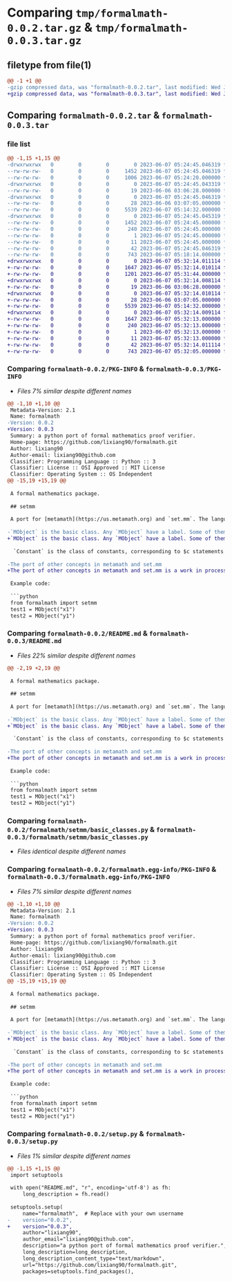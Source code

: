 # Comparing `tmp/formalmath-0.0.2.tar.gz` & `tmp/formalmath-0.0.3.tar.gz`

## filetype from file(1)

```diff
@@ -1 +1 @@
-gzip compressed data, was "formalmath-0.0.2.tar", last modified: Wed Jun  7 05:24:45 2023, max compression
+gzip compressed data, was "formalmath-0.0.3.tar", last modified: Wed Jun  7 05:32:14 2023, max compression
```

## Comparing `formalmath-0.0.2.tar` & `formalmath-0.0.3.tar`

### file list

```diff
@@ -1,15 +1,15 @@
-drwxrwxrwx   0        0        0        0 2023-06-07 05:24:45.046319 formalmath-0.0.2/
--rw-rw-rw-   0        0        0     1452 2023-06-07 05:24:45.046319 formalmath-0.0.2/PKG-INFO
--rw-rw-rw-   0        0        0     1006 2023-06-07 05:24:20.000000 formalmath-0.0.2/README.md
-drwxrwxrwx   0        0        0        0 2023-06-07 05:24:45.043319 formalmath-0.0.2/formalmath/
--rw-rw-rw-   0        0        0       19 2023-06-06 03:06:28.000000 formalmath-0.0.2/formalmath/__init__.py
-drwxrwxrwx   0        0        0        0 2023-06-07 05:24:45.046319 formalmath-0.0.2/formalmath/setmm/
--rw-rw-rw-   0        0        0       28 2023-06-06 03:07:05.000000 formalmath-0.0.2/formalmath/setmm/__init__.py
--rw-rw-rw-   0        0        0     5539 2023-06-07 05:14:32.000000 formalmath-0.0.2/formalmath/setmm/basic_classes.py
-drwxrwxrwx   0        0        0        0 2023-06-07 05:24:45.045319 formalmath-0.0.2/formalmath.egg-info/
--rw-rw-rw-   0        0        0     1452 2023-06-07 05:24:45.000000 formalmath-0.0.2/formalmath.egg-info/PKG-INFO
--rw-rw-rw-   0        0        0      240 2023-06-07 05:24:45.000000 formalmath-0.0.2/formalmath.egg-info/SOURCES.txt
--rw-rw-rw-   0        0        0        1 2023-06-07 05:24:45.000000 formalmath-0.0.2/formalmath.egg-info/dependency_links.txt
--rw-rw-rw-   0        0        0       11 2023-06-07 05:24:45.000000 formalmath-0.0.2/formalmath.egg-info/top_level.txt
--rw-rw-rw-   0        0        0       42 2023-06-07 05:24:45.046319 formalmath-0.0.2/setup.cfg
--rw-rw-rw-   0        0        0      743 2023-06-07 05:18:14.000000 formalmath-0.0.2/setup.py
+drwxrwxrwx   0        0        0        0 2023-06-07 05:32:14.011114 formalmath-0.0.3/
+-rw-rw-rw-   0        0        0     1647 2023-06-07 05:32:14.010114 formalmath-0.0.3/PKG-INFO
+-rw-rw-rw-   0        0        0     1201 2023-06-07 05:31:44.000000 formalmath-0.0.3/README.md
+drwxrwxrwx   0        0        0        0 2023-06-07 05:32:14.008114 formalmath-0.0.3/formalmath/
+-rw-rw-rw-   0        0        0       19 2023-06-06 03:06:28.000000 formalmath-0.0.3/formalmath/__init__.py
+drwxrwxrwx   0        0        0        0 2023-06-07 05:32:14.010114 formalmath-0.0.3/formalmath/setmm/
+-rw-rw-rw-   0        0        0       28 2023-06-06 03:07:05.000000 formalmath-0.0.3/formalmath/setmm/__init__.py
+-rw-rw-rw-   0        0        0     5539 2023-06-07 05:14:32.000000 formalmath-0.0.3/formalmath/setmm/basic_classes.py
+drwxrwxrwx   0        0        0        0 2023-06-07 05:32:14.009114 formalmath-0.0.3/formalmath.egg-info/
+-rw-rw-rw-   0        0        0     1647 2023-06-07 05:32:13.000000 formalmath-0.0.3/formalmath.egg-info/PKG-INFO
+-rw-rw-rw-   0        0        0      240 2023-06-07 05:32:13.000000 formalmath-0.0.3/formalmath.egg-info/SOURCES.txt
+-rw-rw-rw-   0        0        0        1 2023-06-07 05:32:13.000000 formalmath-0.0.3/formalmath.egg-info/dependency_links.txt
+-rw-rw-rw-   0        0        0       11 2023-06-07 05:32:13.000000 formalmath-0.0.3/formalmath.egg-info/top_level.txt
+-rw-rw-rw-   0        0        0       42 2023-06-07 05:32:14.011114 formalmath-0.0.3/setup.cfg
+-rw-rw-rw-   0        0        0      743 2023-06-07 05:32:05.000000 formalmath-0.0.3/setup.py
```

### Comparing `formalmath-0.0.2/PKG-INFO` & `formalmath-0.0.3/PKG-INFO`

 * *Files 7% similar despite different names*

```diff
@@ -1,10 +1,10 @@
 Metadata-Version: 2.1
 Name: formalmath
-Version: 0.0.2
+Version: 0.0.3
 Summary: a python port of formal mathematics proof verifier.
 Home-page: https://github.com/lixiang90/formalmath.git
 Author: lixiang90
 Author-email: lixiang90@github.com
 Classifier: Programming Language :: Python :: 3
 Classifier: License :: OSI Approved :: MIT License
 Classifier: Operating System :: OS Independent
@@ -15,19 +15,19 @@
 
 A formal mathematics package.
 
 ## setmm
 
 A port for [metamath](https://us.metamath.org) and `set.mm`. The language `metamath` is a math proof verifying language. And, `set.mm` is its main database of theorems, based on the classical ZFC axiom system.
 
-`MObject` is the basic class. Any `MObject` have a label. Some of them have short_code or metamath_code.
+`MObject` is the basic class. Any `MObject` have a label. Some of them have short_code or metamath_code. The label system is unique (if you create a new MObject with the same label with existing one, the program will raise ValueError). So does the short_code and metamath_code.
 
  `Constant` is the class of constants, corresponding to $c statements in metamath.
 
-The port of other concepts in metamath and set.mm
+The port of other concepts in metamath and set.mm is a work in process.
 
 Example code:
 
 ```python
 from formalmath import setmm
 test1 = MObject("x1")
 test2 = MObject("y1")
```

### Comparing `formalmath-0.0.2/README.md` & `formalmath-0.0.3/README.md`

 * *Files 22% similar despite different names*

```diff
@@ -2,19 +2,19 @@
 
 A formal mathematics package.
 
 ## setmm
 
 A port for [metamath](https://us.metamath.org) and `set.mm`. The language `metamath` is a math proof verifying language. And, `set.mm` is its main database of theorems, based on the classical ZFC axiom system.
 
-`MObject` is the basic class. Any `MObject` have a label. Some of them have short_code or metamath_code.
+`MObject` is the basic class. Any `MObject` have a label. Some of them have short_code or metamath_code. The label system is unique (if you create a new MObject with the same label with existing one, the program will raise ValueError). So does the short_code and metamath_code.
 
  `Constant` is the class of constants, corresponding to $c statements in metamath.
 
-The port of other concepts in metamath and set.mm
+The port of other concepts in metamath and set.mm is a work in process.
 
 Example code:
 
 ```python
 from formalmath import setmm
 test1 = MObject("x1")
 test2 = MObject("y1")
```

### Comparing `formalmath-0.0.2/formalmath/setmm/basic_classes.py` & `formalmath-0.0.3/formalmath/setmm/basic_classes.py`

 * *Files identical despite different names*

### Comparing `formalmath-0.0.2/formalmath.egg-info/PKG-INFO` & `formalmath-0.0.3/formalmath.egg-info/PKG-INFO`

 * *Files 7% similar despite different names*

```diff
@@ -1,10 +1,10 @@
 Metadata-Version: 2.1
 Name: formalmath
-Version: 0.0.2
+Version: 0.0.3
 Summary: a python port of formal mathematics proof verifier.
 Home-page: https://github.com/lixiang90/formalmath.git
 Author: lixiang90
 Author-email: lixiang90@github.com
 Classifier: Programming Language :: Python :: 3
 Classifier: License :: OSI Approved :: MIT License
 Classifier: Operating System :: OS Independent
@@ -15,19 +15,19 @@
 
 A formal mathematics package.
 
 ## setmm
 
 A port for [metamath](https://us.metamath.org) and `set.mm`. The language `metamath` is a math proof verifying language. And, `set.mm` is its main database of theorems, based on the classical ZFC axiom system.
 
-`MObject` is the basic class. Any `MObject` have a label. Some of them have short_code or metamath_code.
+`MObject` is the basic class. Any `MObject` have a label. Some of them have short_code or metamath_code. The label system is unique (if you create a new MObject with the same label with existing one, the program will raise ValueError). So does the short_code and metamath_code.
 
  `Constant` is the class of constants, corresponding to $c statements in metamath.
 
-The port of other concepts in metamath and set.mm
+The port of other concepts in metamath and set.mm is a work in process.
 
 Example code:
 
 ```python
 from formalmath import setmm
 test1 = MObject("x1")
 test2 = MObject("y1")
```

### Comparing `formalmath-0.0.2/setup.py` & `formalmath-0.0.3/setup.py`

 * *Files 1% similar despite different names*

```diff
@@ -1,15 +1,15 @@
 import setuptools
 
 with open("README.md", "r", encoding='utf-8') as fh:
     long_description = fh.read()
 
 setuptools.setup(
     name="formalmath",  # Replace with your own username
-    version="0.0.2",
+    version="0.0.3",
     author="lixiang90",
     author_email="lixiang90@github.com",
     description="a python port of formal mathematics proof verifier.",
     long_description=long_description,
     long_description_content_type="text/markdown",
     url="https://github.com/lixiang90/formalmath.git",
     packages=setuptools.find_packages(),
```

